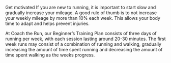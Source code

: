 Get motivated
If you are new to running, it is important to start slow and gradually increase your mileage. A good rule of thumb is to not increase your weekly mileage by more than 10% each week. This allows your body time to adapt and helps prevent injuries.

At Coach the Run, our Beginner’s Training Plan consists of three days of running per week, with each session lasting around 20-30 minutes. The first week runs may consist of a combination of running and walking, gradually increasing the amount of time spent running and decreasing the amount of time spent walking as the weeks progress.